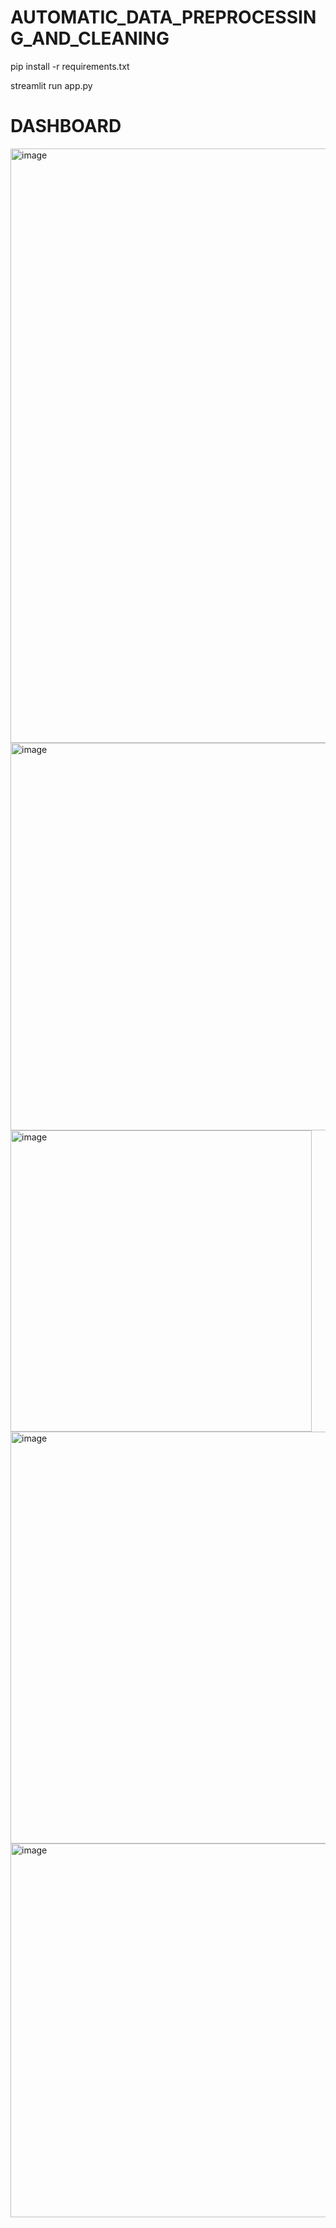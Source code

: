 # AUTOMATIC_DATA_PREPROCESSING_AND_CLEANING

pip install -r requirements.txt

streamlit run app.py

# DASHBOARD
<img width="951" alt="image" src="https://github.com/user-attachments/assets/c9231aa8-9c18-477e-b5e9-2676c8a49fe2" />

<img width="620" alt="image" src="https://github.com/user-attachments/assets/60fa9697-e6ee-44c0-affd-3c7d0d2e2d86" />

<img width="482" alt="image" src="https://github.com/user-attachments/assets/d34c8d5f-4f62-42f2-a8f0-13bde4305796" />

<img width="659" alt="image" src="https://github.com/user-attachments/assets/c5272eae-c2f3-475e-8ba6-343890788a0a" />

<img width="598" alt="image" src="https://github.com/user-attachments/assets/1f9c51db-dc58-48e8-8b4f-8d0227aead1a" />

